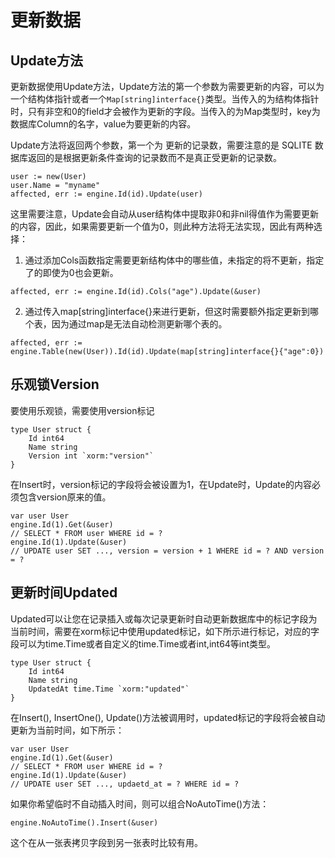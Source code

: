 # 更新数据
## Update方法
更新数据使用Update方法，Update方法的第一个参数为需要更新的内容，可以为一个结构体指针或者一个`Map[string]interface{}`类型。当传入的为结构体指针时，只有非空和0的field才会被作为更新的字段。当传入的为Map类型时，key为数据库Column的名字，value为要更新的内容。

Update方法将返回两个参数，第一个为 更新的记录数，需要注意的是 SQLITE 数据库返回的是根据更新条件查询的记录数而不是真正受更新的记录数。
```
user := new(User)
user.Name = "myname"
affected, err := engine.Id(id).Update(user)
```
这里需要注意，Update会自动从user结构体中提取非0和非nil得值作为需要更新的内容，因此，如果需要更新一个值为0，则此种方法将无法实现，因此有两种选择：

1. 通过添加Cols函数指定需要更新结构体中的哪些值，未指定的将不更新，指定了的即使为0也会更新。
```
affected, err := engine.Id(id).Cols("age").Update(&user)
```
2. 通过传入map[string]interface{}来进行更新，但这时需要额外指定更新到哪个表，因为通过map是无法自动检测更新哪个表的。
```
affected, err := engine.Table(new(User)).Id(id).Update(map[string]interface{}{"age":0})
```
## 乐观锁Version
要使用乐观锁，需要使用version标记
```
type User struct {
    Id int64
    Name string
    Version int `xorm:"version"`
}
```
在Insert时，version标记的字段将会被设置为1，在Update时，Update的内容必须包含version原来的值。
```
var user User
engine.Id(1).Get(&user)
// SELECT * FROM user WHERE id = ?
engine.Id(1).Update(&user)
// UPDATE user SET ..., version = version + 1 WHERE id = ? AND version = ?
```
## 更新时间Updated
Updated可以让您在记录插入或每次记录更新时自动更新数据库中的标记字段为当前时间，需要在xorm标记中使用updated标记，如下所示进行标记，对应的字段可以为time.Time或者自定义的time.Time或者int,int64等int类型。
```
type User struct {
    Id int64
    Name string
    UpdatedAt time.Time `xorm:"updated"`
}
```
在Insert(), InsertOne(), Update()方法被调用时，updated标记的字段将会被自动更新为当前时间，如下所示：
```
var user User
engine.Id(1).Get(&user)
// SELECT * FROM user WHERE id = ?
engine.Id(1).Update(&user)
// UPDATE user SET ..., updaetd_at = ? WHERE id = ?
```
如果你希望临时不自动插入时间，则可以组合NoAutoTime()方法：
```
engine.NoAutoTime().Insert(&user)
```
这个在从一张表拷贝字段到另一张表时比较有用。
